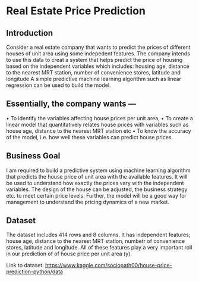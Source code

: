# Real Estate Price Prediction

## Introduction

Consider a real estate company that wants to predict the prices of different houses  of unit area using some indepedent features. The company intends to use this data to creat a system that helps predict the price of housing based on the independent variables which includes: housing age, distance to the nearest MRT station, number of convenience stores, latitude and longitude
A simple predictive machine learning algorithm such as linear regression can be used to build the model.

## Essentially, the company wants —

•	To identify the variables affecting house prices per unit area, 
•	To create a linear model that quantitatively relates house prices with variables such as house age, distance to the nearest MRT station etc
•	To know the accuracy of the model, i.e. how well these variables can predict house prices.

## Business Goal

I am required to build a predictive system using machine learning algorithm that predicts the house price of unit area with the available features. It will be used to understand how exactly the prices vary with the independent variables. The design of the house can be adjusted, the business strategy etc. to meet certain price levels. Further, the model will be a good way for management to understand the pricing dynamics of a new market.

## Dataset

The dataset includes  414 rows and 8 columns. It has independent features; house age, distance to the nearest MRT station, numbetr of convenience stores, latitude and longitude. All of these features play a very important roll in our prediction of of house price per unit area (y).

Link to dataset:  https://www.kaggle.com/sociopath00/house-price-prediction-python/data
